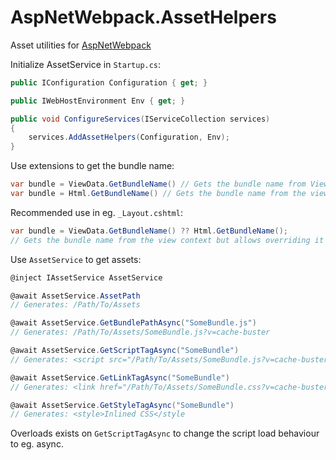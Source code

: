 # AspNetWebpack.AssetHelpers

Asset utilities for [AspNetWebpack](https://github.com/Baune8D/AspNetWebpack)

Initialize AssetService in ```Startup.cs```:
```csharp
public IConfiguration Configuration { get; }

public IWebHostEnvironment Env { get; }

public void ConfigureServices(IServiceCollection services)
{
    services.AddAssetHelpers(Configuration, Env);
}
```

Use extensions to get the bundle name:
```csharp
var bundle = ViewData.GetBundleName() // Gets the bundle name from ViewData["Bundle"]
var bundle = Html.GetBundleName() // Gets the bundle name from the view context
```

Recommended use in eg. ```_Layout.cshtml```:
```csharp
var bundle = ViewData.GetBundleName() ?? Html.GetBundleName();
// Gets the bundle name from the view context but allows overriding it in ViewData["Bundle"]
```

Use ```AssetService``` to get assets:
```csharp
@inject IAssetService AssetService

@await AssetService.AssetPath
// Generates: /Path/To/Assets

@await AssetService.GetBundlePathAsync("SomeBundle.js")
// Generates: /Path/To/Assets/SomeBundle.js?v=cache-buster

@await AssetService.GetScriptTagAsync("SomeBundle")
// Generates: <script src="/Path/To/Assets/SomeBundle.js?v=cache-buster"></script>

@await AssetService.GetLinkTagAsync("SomeBundle")
// Generates: <link href="/Path/To/Assets/SomeBundle.css?v=cache-buster" rel=\"stylesheet\" />

@await AssetService.GetStyleTagAsync("SomeBundle")
// Generates: <style>Inlined CSS</style
```
Overloads exists on ```GetScriptTagAsync``` to change the script load behaviour to eg. async.

